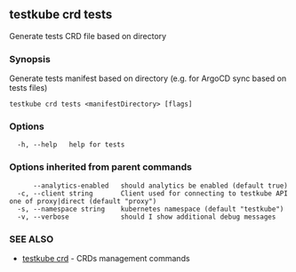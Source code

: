 ## testkube crd tests

Generate tests CRD file based on directory

### Synopsis

Generate tests manifest based on directory (e.g. for ArgoCD sync based on tests files)

```
testkube crd tests <manifestDirectory> [flags]
```

### Options

```
  -h, --help   help for tests
```

### Options inherited from parent commands

```
      --analytics-enabled   should analytics be enabled (default true)
  -c, --client string       Client used for connecting to testkube API one of proxy|direct (default "proxy")
  -s, --namespace string    kubernetes namespace (default "testkube")
  -v, --verbose             should I show additional debug messages
```

### SEE ALSO

* [testkube crd](testkube_crd.md)	 - CRDs management commands


